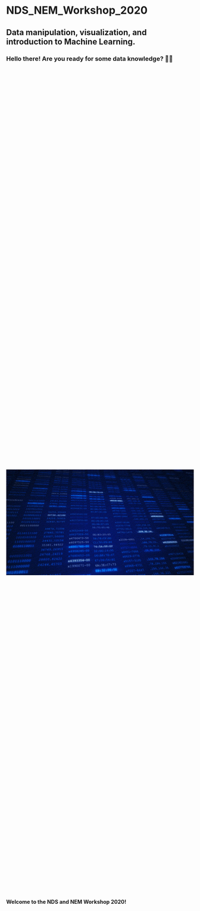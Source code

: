 # NDS_NEM_Workshop_2020
## Data manipulation, visualization, and introduction to Machine Learning.


### Hello there! Are you ready for some data knowledge? 👨‍💻

<p align="center" style="font-size:700px">
  <img src="/Images/data.gif" width="1000px" >
</p>

#### Welcome to the NDS and NEM Workshop 2020!
